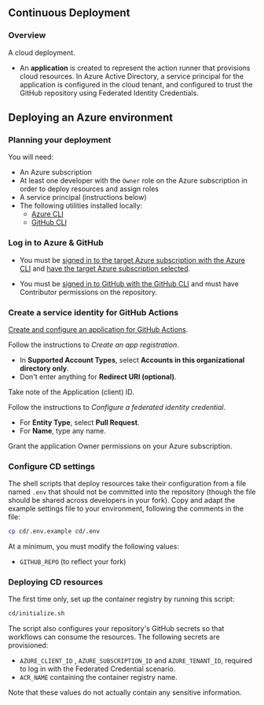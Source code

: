 ## Continuous Deployment

### Overview

A cloud deployment.

- An **application** is created to represent the action runner that provisions cloud resources. In Azure Active Directory, a service principal for the application is configured in the cloud tenant, and configured to trust the GitHub repository using Federated Identity Credentials.

## Deploying an Azure environment

### Planning your deployment

You will need:

- An Azure subscription
- At least one developer with the `Owner` role on the Azure subscription in order to deploy resources and assign roles
- A service principal (instructions below)
- The following utilities installed locally:
  - [Azure CLI](https://docs.microsoft.com/cli/azure/install-azure-cli)
  - [GitHub CLI](https://cli.github.com)

### Log in to Azure & GitHub

- You must be [signed in to the target Azure subscription with the Azure CLI](https://docs.microsoft.com/cli/azure/authenticate-azure-cli) and [have the target Azure subscription selected](https://docs.microsoft.com/cli/azure/manage-azure-subscriptions-azure-cli).

- You must be [signed in to GitHub with the GitHub CLI](https://cli.github.com/manual/gh_auth_login) and must have Contributor permissions on the repository.

### Create a service identity for GitHub Actions

[Create and configure an application for GitHub Actions](https://docs.microsoft.com/azure/active-directory/develop/workload-identity-federation-create-trust-github).

Follow the instructions to *Create an app registration*.

- In **Supported Account Types**, select **Accounts in this organizational directory only**.
- Don't enter anything for **Redirect URI (optional)**.

Take note of the Application (client) ID.

Follow the instructions to *Configure a federated identity credential*.

- For **Entity Type**, select **Pull Request**.
- For **Name**, type any name.

Grant the application Owner permissions on your Azure subscription.

### Configure CD settings

The shell scripts that deploy resources take their configuration from a file named `.env` that should not be committed into the repository (though the file should be shared across developers in your fork). Copy and adapt the example settings file to your environment, following the comments in the file:

```bash
cp cd/.env.example cd/.env
```

At a minimum, you must modify the following values:

- `GITHUB_REPO` (to reflect your fork)

### Deploying CD resources

The first time only, set up the container registry by running this script:

```bash
cd/initialize.sh
```

The script also configures your repository's GitHub secrets so that workflows can consume the resources. The following secrets are provisioned:

- `AZURE_CLIENT_ID` ,  `AZURE_SUBSCRIPTION_ID` and `AZURE_TENANT_ID`, required to log in with the Federated Credential scenario.
- `ACR_NAME` containing the container registry name.

Note that these values do not actually contain any sensitive information.

